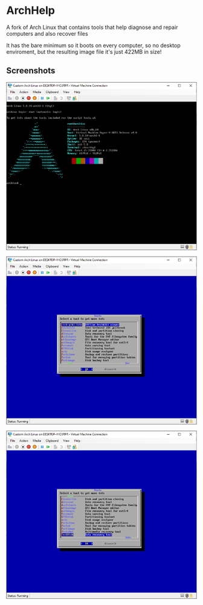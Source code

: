 # ArchHelp

A fork of Arch Linux that contains tools that help diagnose and repair computers and also recover files

It has the bare minimum so it boots on every computer, so no desktop enviroment, but the resulting image file it's just 422MB in size!

## Screenshots

![Screenshot](https://github.com/Xpl0itU/ArchHelp/raw/main/.github/ss.PNG "Screenshot")

![Screenshot](https://github.com/Xpl0itU/ArchHelp/raw/main/.github/ss1.PNG "Screenshot")

![Screenshot](https://github.com/Xpl0itU/ArchHelp/raw/main/.github/ss2.PNG "Screenshot")
